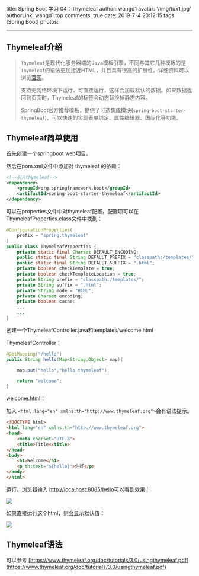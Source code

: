 title: Spring Boot 学习 04：Thymeleaf
author: wangd1
avatar: '/img/tux1.jpg'
authorLink: wangd1.top
comments: true
date: 2019-7-4 20:12:15
tags: [Spring Boot]
photos:

---

## Thymeleaf介绍

> `Thymeleaf`是现代化服务器端的Java模板引擎，不同与其它几种模板的是`Thymeleaf`的语法更加接近HTML，并且具有很高的扩展性。详细资料可以浏览[官网](https://www.thymeleaf.org/)。
>
> 支持无网络环境下运行，可直接运行，这样会加载默认的数据。如果数据返回到页面时，Thymeleaf的标签会动态替换掉静态内容。
>
> SpringBoot官方推荐模板，提供了可选集成模块(`spring-boot-starter-thymeleaf`)，可以快速的实现表单绑定、属性编辑器、国际化等功能。

<!--more-->

## Thymeleaf简单使用

首先创建一个springboot web项目。

然后在pom.xml文件中添加对 thymeleaf 的依赖：

```xml
<!--引入thymeleaf-->
<dependency>
    <groupId>org.springframework.boot</groupId>
    <artifactId>spring-boot-starter-thymeleaf</artifactId>
</dependency>
```

可以在properties文件中对thymeleaf配置，配置项可以在ThymeleafProperties.class文件中找到：

```java
@ConfigurationProperties(
    prefix = "spring.thymeleaf"
)
public class ThymeleafProperties {
    private static final Charset DEFAULT_ENCODING;
    public static final String DEFAULT_PREFIX = "classpath:/templates/";
    public static final String DEFAULT_SUFFIX = ".html";
    private boolean checkTemplate = true;
    private boolean checkTemplateLocation = true;
    private String prefix = "classpath:/templates/";
    private String suffix = ".html";
    private String mode = "HTML";
    private Charset encoding;
    private boolean cache;
    ...
    ...
}
```

创建一个ThymeleafController.java和templates/welcome.html

ThymeleafController：

```java
@GetMapping("/hello")
public String hello(Map<String,Object> map){

    map.put("hello","hello thymeleaf");

    return "welcome";
}
```

welcome.html：

加入 `<html lang="en" xmlns:th="http://www.thymeleaf.org">`会有语法提示。

```html
<!DOCTYPE html>
<html lang="en" xmlns:th="http://www.thymeleaf.org">
<head>
    <meta charset="UTF-8">
    <title>Title</title>
</head>
<body>
    <h1>Welcome</h1>
    <p th:text="${hello}">你好</p>
</body>
</html>
```

运行，浏览器输入 [http://localhost:8085/hello](http://localhost:8085/hello)可以看到效果：

![](https://cdn.jsdelivr.net/gh/wangd1/cdn@2.36/blogimg/thymeleaf_img/1566312042483.png)

如果直接运行这个html，则会显示默认值：

![](https://cdn.jsdelivr.net/gh/wangd1/cdn@2.36/blogimg/thymeleaf_img/1566312086497.png)

## Thymeleaf语法

可以参考 [https://www.thymeleaf.org/doc/tutorials/3.0/usingthymeleaf.pdf](https://www.thymeleaf.org/doc/tutorials/3.0/usingthymeleaf.pdf)














